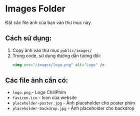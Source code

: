 # Images Folder

Đặt các file ảnh của bạn vào thư mục này.

## Cách sử dụng:

1. Copy ảnh vào thư mục `public/images/`
2. Trong code, sử dụng đường dẫn tương đối:
   ```jsx
   <img src="/images/logo.png" alt="Logo" />
   ```

## Các file ảnh cần có:

- `logo.png` - Logo ChillPhim
- `favicon.ico` - Icon của website
- `placeholder-poster.jpg` - Ảnh placeholder cho poster phim
- `placeholder-backdrop.jpg` - Ảnh placeholder cho backdrop




